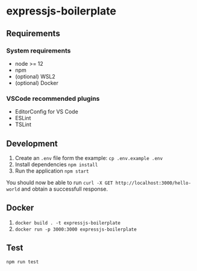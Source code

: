 # expressjs-boilerplate

## Requirements

### System requirements

* node >= 12
* npm
* (optional) WSL2
* (optional) Docker


### VSCode recommended plugins

* EditorConfig for VS Code
* ESLint
* TSLint


## Development 

1. Create an `.env` file form the example: `cp .env.example .env` 
2. Install dependencies `npm install`
3. Run the application `npm start`

You should now be able to run `curl -X GET http://localhost:3000/hello-world` and obtain a successfull response.


## Docker

1. `docker build . -t expressjs-boilerplate`
2. `docker run -p 3000:3000 expressjs-boilerplate`

## Test

`npm run test`
